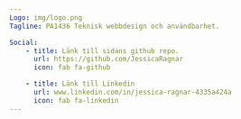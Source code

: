 ```yaml
---
Logo: img/logo.png
Tagline: PA1436 Teknisk webbdesign och användbarhet.

Social:
    - title: Länk till sidans github repo.
      url: https://github.com/JessicaRagnar
      icon: fab fa-github

    - title: Länk till Linkedin
      url: www.linkedin.com/in/jessica-ragnar-4335a424a
      icon: fab fa-linkedin
---
```

